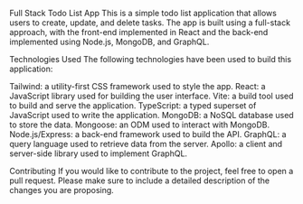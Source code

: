 Full Stack Todo List App
This is a simple todo list application that allows users to create, update, and delete tasks. The app is built using a full-stack approach, with the front-end implemented in React and the back-end implemented using Node.js, MongoDB, and GraphQL.

Technologies Used
The following technologies have been used to build this application:

Tailwind: a utility-first CSS framework used to style the app.
React: a JavaScript library used for building the user interface.
Vite: a build tool used to build and serve the application.
TypeScript: a typed superset of JavaScript used to write the application.
MongoDB: a NoSQL database used to store the data.
Mongoose: an ODM used to interact with MongoDB.
Node.js/Express: a back-end framework used to build the API.
GraphQL: a query language used to retrieve data from the server.
Apollo: a client and server-side library used to implement GraphQL.

Contributing
If you would like to contribute to the project, feel free to open a pull request. Please make sure to include a detailed description of the changes you are proposing.
